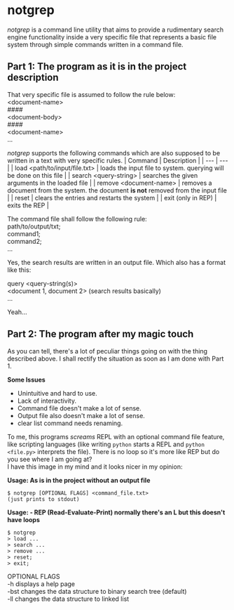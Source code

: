 # notgrep
_notgrep_ is a command line utility that aims to provide a rudimentary search engine functionality inside a very specific file that represents a basic file system through simple commands written in a command file. 

## Part 1: The program as it is in the project description
That very specific file is assumed to follow the rule below:\
\<document-name\>\
\####\
\<document-body\>\
\####\
\<document-name\>\
...

_notgrep_ supports the following commands which are also supposed to be written in a text with very specific rules. 
| Command | Description |
| --- | --- |
| load <path/to/input/file.txt> | loads the input file to system. querying will be done on this file |
| search \<query-string> | searches the given arguments in the loaded file |
| remove \<document-name> | removes a document from the system. the document **is not** removed from the input file |
| reset | clears the entries and restarts the system |
| exit (only in REP) | exits the REP |

The command file shall follow the following rule:\
path/to/output/txt;\
command1;\
command2;\
...

Yes, the search results are written in an output file. Which also has a format like this:

query \<query-string(s)>\
\<document 1, document 2> (search results basically)\
...

Yeah...


## Part 2: The program after my magic touch
As you can tell, there's a lot of peculiar things going on with the thing described above. I shall rectify the situation as soon as I am done with Part 1.

**Some Issues**
- Unintuitive and hard to use.
- Lack of interactivity.
- Command file doesn't make a lot of sense.
- Output file also doesn't make a lot of sense.
- clear list command needs renaming.

To me, this programs _screams_ REPL with an optional command file feature, like scripting languages (like writing `python` starts a REPL and `python <file.py>` interprets the file). There is no loop so it's more like REP but do you see where I am going at?\
I have this image in my mind and it looks nicer in my opinion:

**Usage: As is in the project without an output file**
```console
$ notgrep [OPTIONAL FLAGS] <command_file.txt>
(just prints to stdout)
```
**Usage: - REP (Read-Evaluate-Print) normally there's an L but this doesn't have loops**
```console
$ notgrep
> load ...
> search ...
> remove ...
> reset;
> exit; 
```
OPTIONAL FLAGS\
-h   displays a help page\
-bst changes the data structure to binary search tree (default) \
-ll  changes the data structure to linked list
